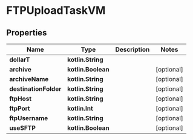 
# FTPUploadTaskVM

## Properties
Name | Type | Description | Notes
------------ | ------------- | ------------- | -------------
**dollarT** | **kotlin.String** |  | 
**archive** | **kotlin.Boolean** |  |  [optional]
**archiveName** | **kotlin.String** |  |  [optional]
**destinationFolder** | **kotlin.String** |  |  [optional]
**ftpHost** | **kotlin.String** |  |  [optional]
**ftpPort** | **kotlin.Int** |  |  [optional]
**ftpUsername** | **kotlin.String** |  |  [optional]
**useSFTP** | **kotlin.Boolean** |  |  [optional]



